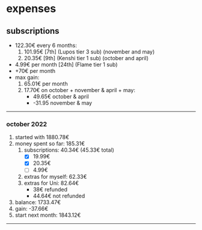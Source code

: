 
# expenses

## subscriptions

- 122.30€ every 6 months:
    1. 101.95€ [7th] (Lupos tier 3 sub) (november and may)
    2. 20.35€ [9th] (Kenshi tier 1 sub) (october and april)
- 4.99€ per month [24th] (Flame tier 1 sub)
- +70€ per month
- max gain:
    1. 65.01€ per month
    2. 17.70€ on october + november & april + may:
        - 49.65€ october & april
        - -31.95 november & may

---

### october 2022

1. started with 1880.78€
2. money spent so far: 185.31€
    1. subscriptions: 40.34€ (45.33€ total)
        - [x] 19.99€
        - [x] 20.35€
        - [ ] 4.99€
    2. extras for myself: 62.33€
    3. extras for Uni: 82.64€
        - 38€ refunded
        - 44.64€ not refunded
3. balance: 1733.47€
4. gain: -37.66€
5. start next month: 1843.12€

---

